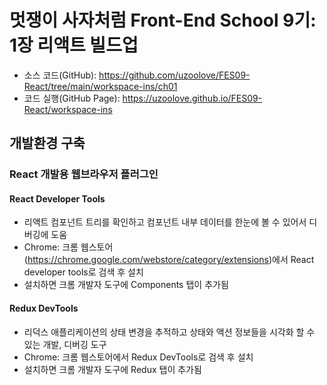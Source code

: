 # 멋쟁이 사자처럼 Front-End School 9기: 1장 리액트 빌드업
* 소스 코드(GitHub): <https://github.com/uzoolove/FES09-React/tree/main/workspace-ins/ch01>
* 코드 실행(GitHub Page): <https://uzoolove.github.io/FES09-React/workspace-ins>

## 개발환경 구축
### React 개발용 웹브라우저 플러그인
#### React Developer Tools
* 리액트 컴포넌트 트리를 확인하고 컴포넌트 내부 데이터를 한눈에 볼 수 있어서 디버깅에 도움
* Chrome: 크롬 웹스토어(<https://chrome.google.com/webstore/category/extensions>)에서 React developer tools로 검색 후 설치
* 설치하면 크롬 개발자 도구에 Components 탭이 추가됨
#### Redux DevTools
* 리덕스 애플리케이션의 상태 변경을 추적하고 상태와 액션 정보들을 시각화 할 수 있는 개발, 디버깅 도구
* Chrome: 크롬 웹스토어에서 Redux DevTools로 검색 후 설치
* 설치하면 크롬 개발자 도구에 Redux 탭이 추가됨


